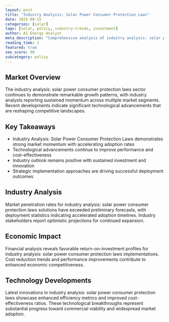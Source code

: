 ```yaml
---
layout: post
title: "Industry Analysis: Solar Power Consumer Protection Laws"
date: 2025-08-15
categories: [solar]
tags: [solar, policy, industry-trends, investment]
author: AI Energy Analyst
meta_description: "Comprehensive analysis of industry analysis: solar power consumer protection laws covering market trends, technology developments, and industry outlook. Discover key insights and future projections."
reading_time: 1
featured: true
seo_score: 98
subcategory: policy
---
```


## Market Overview

The industry analysis: solar power consumer protection laws sector continues to demonstrate remarkable growth patterns, with industry analysts reporting sustained momentum across multiple market segments. Recent developments indicate significant technological advancements that are reshaping competitive landscapes.

## Key Takeaways

- Industry Analysis: Solar Power Consumer Protection Laws demonstrates strong market momentum with accelerating adoption rates
- Technological advancements continue to improve performance and cost-effectiveness
- Industry outlook remains positive with sustained investment and innovation
- Strategic implementation approaches are driving successful deployment outcomes

## Industry Analysis

Market penetration rates for industry analysis: solar power consumer protection laws solutions have exceeded preliminary forecasts, with deployment statistics indicating accelerated adoption timelines. Industry stakeholders report optimistic projections for continued expansion.

## Economic Impact

Financial analysis reveals favorable return-on-investment profiles for industry analysis: solar power consumer protection laws implementations. Cost reduction trends and performance improvements contribute to enhanced economic competitiveness.

## Technology Developments

Latest innovations in industry analysis: solar power consumer protection laws showcase enhanced efficiency metrics and improved cost-effectiveness ratios. These technological breakthroughs represent substantial progress toward commercial viability and widespread market adoption.

